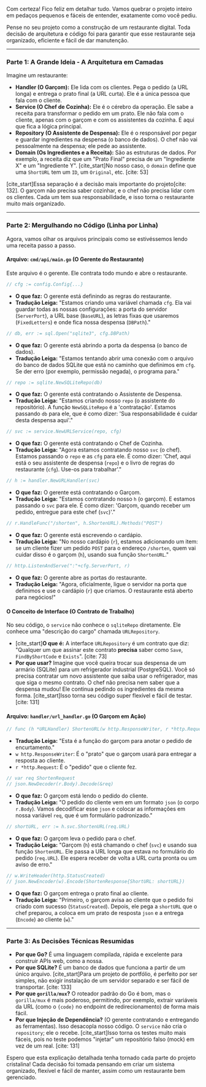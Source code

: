 Com certeza\! Fico feliz em detalhar tudo. Vamos quebrar o projeto inteiro em pedaços pequenos e fáceis de entender, exatamente como você pediu.

Pense no seu projeto como a construção de um restaurante digital. Toda decisão de arquitetura e código foi para garantir que esse restaurante seja organizado, eficiente e fácil de dar manutenção.

-----

### Parte 1: A Grande Ideia - A Arquitetura em Camadas

Imagine um restaurante:

  * **Handler (O Garçom):** Ele lida com os clientes. Pega o pedido (a URL longa) e entrega o prato final (a URL curta). Ele é a única pessoa que fala com o cliente.
  * **Service (O Chef de Cozinha):** Ele é o cérebro da operação. Ele sabe a receita para transformar o pedido em um prato. Ele não fala com o cliente, apenas com o garçom e com os assistentes da cozinha. É aqui que fica a lógica principal.
  * **Repository (O Assistente de Despensa):** Ele é o responsável por pegar e guardar ingredientes na despensa (o banco de dados). O chef não vai pessoalmente na despensa; ele pede ao assistente.
  * **Domain (Os Ingredientes e a Receita):** São as estruturas de dados. Por exemplo, a receita diz que um "Prato Final" precisa de um "Ingrediente X" e um "Ingrediente Y". [cite\_start]No nosso caso, o `domain` define que uma `ShortURL` tem um `ID`, um `Original`, etc. [cite: 53]

[cite\_start]Essa separação é a decisão mais importante do projeto[cite: 132]. O garçom não precisa saber cozinhar, e o chef não precisa lidar com os clientes. Cada um tem sua responsabilidade, e isso torna o restaurante muito mais organizado.

-----

### Parte 2: Mergulhando no Código (Linha por Linha)

Agora, vamos olhar os arquivos principais como se estivéssemos lendo uma receita passo a passo.

#### **Arquivo: `cmd/api/main.go` (O Gerente do Restaurante)**

Este arquivo é o gerente. Ele contrata todo mundo e abre o restaurante.

```go
// cfg := config.Config{...}
```

  * **O que faz:** O gerente está definindo as regras do restaurante.
  * **Tradução Leiga:** "Estamos criando uma variável chamada `cfg`. Ela vai guardar todas as nossas configurações: a porta do servidor (`ServerPort`), a URL base (`BaseURL`), as letras fixas que usaremos (`FixedLetters`) e onde fica nossa despensa (`DBPath`)."

<!-- end list -->

```go
// db, err := sql.Open("sqlite3", cfg.DBPath)
```

  * **O que faz:** O gerente está abrindo a porta da despensa (o banco de dados).
  * **Tradução Leiga:** "Estamos tentando abrir uma conexão com o arquivo do banco de dados SQLite que está no caminho que definimos em `cfg`. Se der erro (por exemplo, permissão negada), o programa para."

<!-- end list -->

```go
// repo := sqlite.NewSQLiteRepo(db)
```

  * **O que faz:** O gerente está contratando o Assistente de Despensa.
  * **Tradução Leiga:** "Estamos criando nosso `repo` (o assistente do repositório). A função `NewSQLiteRepo` é a 'contratação'. Estamos passando `db` para ele, que é como dizer: 'Sua responsabilidade é cuidar desta despensa aqui'."

<!-- end list -->

```go
// svc := service.NewURLService(repo, cfg)
```

  * **O que faz:** O gerente está contratando o Chef de Cozinha.
  * **Tradução Leiga:** "Agora estamos contratando nosso `svc` (o chef). Estamos passando o `repo` e as `cfg` para ele. É como dizer: 'Chef, aqui está o seu assistente de despensa (`repo`) e o livro de regras do restaurante (`cfg`). Use-os para trabalhar'."

<!-- end list -->

```go
// h := handler.NewURLHandler(svc)
```

  * **O que faz:** O gerente está contratando o Garçom.
  * **Tradução Leiga:** "Estamos contratando nosso `h` (o garçom). E estamos passando o `svc` para ele. É como dizer: 'Garçom, quando receber um pedido, entregue para este chef (`svc`)'."

<!-- end list -->

```go
// r.HandleFunc("/shorten", h.ShortenURL).Methods("POST")
```

  * **O que faz:** O gerente está escrevendo o cardápio.
  * **Tradução Leiga:** "No nosso cardápio (`r`), estamos adicionando um item: se um cliente fizer um pedido `POST` para o endereço `/shorten`, quem vai cuidar disso é o garçom (`h`), usando sua função `ShortenURL`."

<!-- end list -->

```go
// http.ListenAndServe(":"+cfg.ServerPort, r)
```

  * **O que faz:** O gerente abre as portas do restaurante.
  * **Tradução Leiga:** "Agora, oficialmente, ligue o servidor na porta que definimos e use o cardápio (`r`) que criamos. O restaurante está aberto para negócios\!"

#### **O Conceito de Interface (O Contrato de Trabalho)**

No seu código, o `service` não conhece o `sqliteRepo` diretamente. Ele conhece uma "descrição do cargo" chamada `URLRepository`.

  * [cite\_start]**O que é:** A interface `URLRepository` é um contrato que diz: "Qualquer um que assinar este contrato **precisa** saber como `Save`, `FindByShortCode` e `Exists`". [cite: 73]
  * **Por que usar?** Imagine que você queira trocar sua despensa de um armário (SQLite) para um refrigerador industrial (PostgreSQL). Você só precisa contratar um novo assistente que saiba usar o refrigerador, mas que siga o mesmo contrato. O chef não precisa nem saber que a despensa mudou\! Ele continua pedindo os ingredientes da mesma forma. [cite\_start]Isso torna seu código super flexível e fácil de testar. [cite: 131]

#### **Arquivo: `handler/url_handler.go` (O Garçom em Ação)**

```go
// func (h *URLHandler) ShortenURL(w http.ResponseWriter, r *http.Request) {
```

  * **Tradução Leiga:** "Esta é a função do garçom para anotar o pedido de encurtamento."
  * `w http.ResponseWriter`: É o "prato" que o garçom usará para entregar a resposta ao cliente.
  * `r *http.Request`: É o "pedido" que o cliente fez.

<!-- end list -->

```go
// var req ShortenRequest
// json.NewDecoder(r.Body).Decode(&req)
```

  * **O que faz:** O garçom está lendo o pedido do cliente.
  * **Tradução Leiga:** "O pedido do cliente vem em um formato `json` (o corpo `r.Body`). Vamos decodificar esse `json` e colocar as informações em nossa variável `req`, que é um formulário padronizado."

<!-- end list -->

```go
// shortURL, err := h.svc.ShortenURL(req.URL)
```

  * **O que faz:** O garçom leva o pedido para o chef.
  * **Tradução Leiga:** "Garçom (`h`) está chamando o chef (`svc`) e usando sua função `ShortenURL`. Ele passa a URL longa que estava no formulário do pedido (`req.URL`). Ele espera receber de volta a URL curta pronta ou um aviso de erro."

<!-- end list -->

```go
// w.WriteHeader(http.StatusCreated)
// json.NewEncoder(w).Encode(ShortenResponse{ShortURL: shortURL})
```

  * **O que faz:** O garçom entrega o prato final ao cliente.
  * **Tradução Leiga:** "Primeiro, o garçom avisa ao cliente que o pedido foi criado com sucesso (`StatusCreated`). Depois, ele pega a `shortURL` que o chef preparou, a coloca em um prato de resposta `json` e a entrega (`Encode`) ao cliente (`w`)."

-----

### Parte 3: As Decisões Técnicas Resumidas

  * **Por que Go?** É uma linguagem compilada, rápida e excelente para construir APIs web, como a nossa.
  * **Por que SQLite?** É um banco de dados que funciona a partir de um único arquivo. [cite\_start]Para um projeto de portfólio, é perfeito por ser simples, não exigir instalação de um servidor separado e ser fácil de transportar. [cite: 133]
  * **Por que `gorilla/mux`?** O roteador padrão do Go é bom, mas o `gorilla/mux` é mais poderoso, permitindo, por exemplo, extrair variáveis da URL (como o `{code}` no endpoint de redirecionamento) de forma mais fácil.
  * **Por que Injeção de Dependência?** (O gerente contratando e entregando as ferramentas). Isso desacopla nosso código. O `service` não cria o `repository`; ele o recebe. [cite\_start]Isso torna os testes muito mais fáceis, pois no teste podemos "injetar" um repositório falso (mock) em vez de um real. [cite: 131]

Espero que esta explicação detalhada tenha tornado cada parte do projeto cristalina\! Cada decisão foi tomada pensando em criar um sistema organizado, flexível e fácil de manter, assim como um restaurante bem gerenciado.
